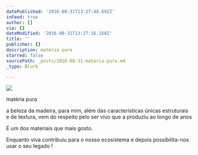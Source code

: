 ```yaml
---
datePublished: '2016-08-31T13:27:48.692Z'
inFeed: true
author: []
via: {}
dateModified: '2016-08-31T13:27:16.168Z'
title: ''
publisher: {}
description: matéria pura
starred: false
sourcePath: _posts/2016-08-31-materia-pura.md
_type: Blurb

---
```

![](https://the-grid-user-content.s3-us-west-2.amazonaws.com/67982cbe-8c30-4e83-8dff-b51469c74ee2.jpg)

matéria pura

a beleza da madeira, para mim, além das características únicas estruturais e de textura, vem do respeito pelo ser vivo que a produziu ao longo de anos

É um dos materiais que mais gosto.

Enquanto viva contribuiu para o nosso ecosistema e depois possibilita-nos usar o seu legado !